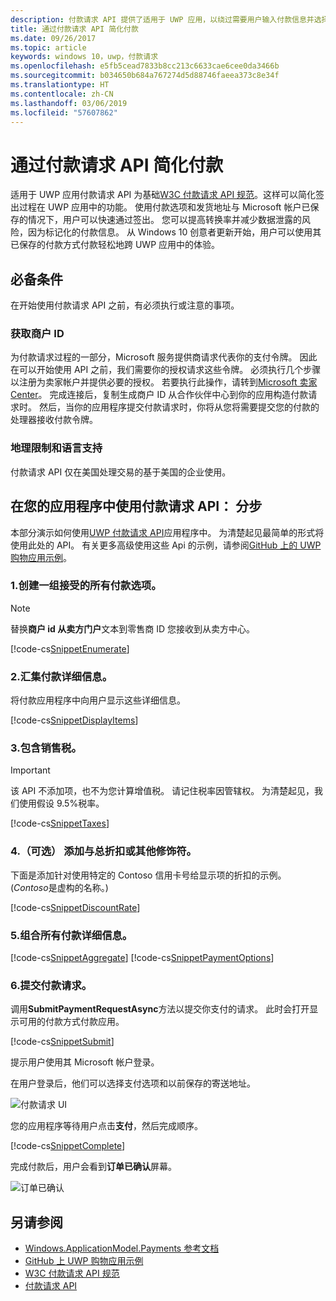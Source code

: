 ```yaml
---
description: 付款请求 API 提供了适用于 UWP 应用，以绕过需要用户输入付款信息并选择传送方法的过程集成的解决方案。
title: 通过付款请求 API 简化付款
ms.date: 09/26/2017
ms.topic: article
keywords: windows 10，uwp，付款请求
ms.openlocfilehash: e5fb5cead7833b8cc213c6633cae6cee0da3466b
ms.sourcegitcommit: b034650b684a767274d5d88746faeea373c8e34f
ms.translationtype: HT
ms.contentlocale: zh-CN
ms.lasthandoff: 03/06/2019
ms.locfileid: "57607862"
---
```

# <a name="simplify-payments-with-the-payment-request-api"></a>通过付款请求 API 简化付款
适用于 UWP 应用付款请求 API 为基础[W3C 付款请求 API 规范](https://w3c.github.io/browser-payment-api/)。这样可以简化签出过程在 UWP 应用中的功能。 使用付款选项和发货地址与 Microsoft 帐户已保存的情况下，用户可以快速通过签出。 您可以提高转换率并减少数据泄露的风险，因为标记化的付款信息。 从 Windows 10 创意者更新开始，用户可以使用其已保存的付款方式付款轻松地跨 UWP 应用中的体验。

## <a name="prerequisites"></a>必备条件
在开始使用付款请求 API 之前，有必须执行或注意的事项。

### <a name="getting-a-merchant-id"></a>获取商户 ID
为付款请求过程的一部分，Microsoft 服务提供商请求代表你的支付令牌。 因此在可以开始使用 API 之前，我们需要你的授权请求这些令牌。  必须执行几个步骤以注册为卖家帐户并提供必要的授权。 若要执行此操作，请转到[Microsoft 卖家 Center](https://seller.microsoft.com/en-us/dashboard/registration/seller/?accountprogram=uwp)。 完成连接后，复制生成商户 ID 从合作伙伴中心到你的应用构造付款请求时。 然后，当你的应用程序提交付款请求时，你将从您将需要提交您的付款的处理器接收付款令牌。

### <a name="geographic-restrictions-and-language-support"></a>地理限制和语言支持
付款请求 API 仅在美国处理交易的基于美国的企业使用。

## <a name="using-the-payment-request-api-in-your-app-step-by-step"></a>在您的应用程序中使用付款请求 API： 分步
本部分演示如何使用[UWP 付款请求 API](https://docs.microsoft.com/en-us/uwp/api/windows.applicationmodel.payments)应用程序中。 为清楚起见最简单的形式将使用此处的 API。 有关更多高级使用这些 Api 的示例，请参阅[GitHub 上的 UWP 购物应用示例](https://github.com/Microsoft/Windows-appsample-shopping)。

### <a name="1-create-a-set-of-all-the-payment-options-that-you-accept"></a>1.创建一组接受的所有付款选项。
> [!Note]
> 替换**商户 id 从卖方门户**文本到零售商 ID 您接收到从卖方中心。

[!code-cs[SnippetEnumerate](./code/PaymentsApiSample/PaymentsApiSample/MainPage.xaml.cs#SnippetEnumerate)]

### <a name="2-pull-the-payment-details-together"></a>2.汇集付款详细信息。 

将付款应用程序中向用户显示这些详细信息。 

[!code-cs[SnippetDisplayItems](./code/PaymentsApiSample/PaymentsApiSample/MainPage.xaml.cs#SnippetDisplayItems)]

### <a name="3-include-the-sales-tax"></a>3.包含销售税。 

> [!Important]
> 该 API 不添加项，也不为您计算增值税。 请记住税率因管辖权。 为清楚起见，我们使用假设 9.5%税率。

[!code-cs[SnippetTaxes](./code/PaymentsApiSample/PaymentsApiSample/MainPage.xaml.cs#SnippetTaxes)]

### <a name="4-optional--add-discounts-or-other-modifiers-to-the-total"></a>4.（可选） 添加与总折扣或其他修饰符。 

下面是添加针对使用特定的 Contoso 信用卡号给显示项的折扣的示例。 (*Contoso*是虚构的名称。)

[!code-cs[SnippetDiscountRate](./code/PaymentsApiSample/PaymentsApiSample/MainPage.xaml.cs#SnippetDiscountRate)]

### <a name="5-assemble-all-the-payment-details"></a>5.组合所有付款详细信息。

[!code-cs[SnippetAggregate](./code/PaymentsApiSample/PaymentsApiSample/MainPage.xaml.cs#SnippetAggregate)]
[!code-cs[SnippetPaymentOptions](./code/PaymentsApiSample/PaymentsApiSample/MainPage.xaml.cs#SnippetPaymentOptions)]

### <a name="6-submit-the-payment-request"></a>6.提交付款请求。 

调用**SubmitPaymentRequestAsync**方法以提交你支付的请求。 此时会打开显示可用的付款方式付款应用。

[!code-cs[SnippetSubmit](./code/PaymentsApiSample/PaymentsApiSample/MainPage.xaml.cs#SnippetSubmit)]

提示用户使用其 Microsoft 帐户登录。

在用户登录后，他们可以选择支付选项和以前保存的寄送地址。

![付款请求 UI](./images/33.png "付款请求 UI")

您的应用程序等待用户点击**支付**，然后完成顺序。

[!code-cs[SnippetComplete](./code/PaymentsApiSample/PaymentsApiSample/MainPage.xaml.cs#SnippetComplete)]

完成付款后，用户会看到**订单已确认**屏幕。

![订单已确认](./images/44.png "订单已确认 ")

## <a name="see-also"></a>另请参阅
- [Windows.ApplicationModel.Payments 参考文档](https://docs.microsoft.com/en-us/uwp/api/windows.applicationmodel.payments)
- [GitHub 上 UWP 购物应用示例](https://github.com/Microsoft/Windows-appsample-shopping)
- [W3C 付款请求 API 规范](https://www.w3.org/TR/payment-request/)
- [付款请求 API ](https://docs.microsoft.com/en-us/microsoft-edge/dev-guide/device/payment-request-api)

